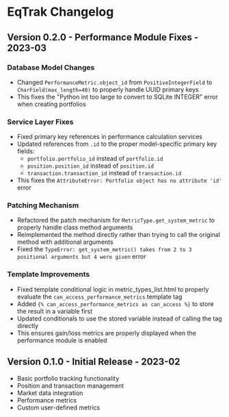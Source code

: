 # EqTrak Changelog

## Version 0.2.0 - Performance Module Fixes - 2023-03

### Database Model Changes
- Changed `PerformanceMetric.object_id` from `PositiveIntegerField` to `CharField(max_length=40)` to properly handle UUID primary keys
- This fixes the "Python int too large to convert to SQLite INTEGER" error when creating portfolios

### Service Layer Fixes
- Fixed primary key references in performance calculation services
- Updated references from `.id` to the proper model-specific primary key fields:
  - `portfolio.portfolio_id` instead of `portfolio.id`
  - `position.position_id` instead of `position.id`
  - `transaction.transaction_id` instead of `transaction.id`
- This fixes the `AttributeError: Portfolio object has no attribute 'id'` error

### Patching Mechanism
- Refactored the patch mechanism for `MetricType.get_system_metric` to properly handle class method arguments
- Reimplemented the method directly rather than trying to call the original method with additional arguments
- Fixed the `TypeError: get_system_metric() takes from 2 to 3 positional arguments but 4 were given` error

### Template Improvements
- Fixed template conditional logic in metric_types_list.html to properly evaluate the `can_access_performance_metrics` template tag
- Added `{% can_access_performance_metrics as can_access %}` to store the result in a variable first
- Updated conditionals to use the stored variable instead of calling the tag directly
- This ensures gain/loss metrics are properly displayed when the performance module is enabled

## Version 0.1.0 - Initial Release - 2023-02

- Basic portfolio tracking functionality
- Position and transaction management
- Market data integration
- Performance metrics
- Custom user-defined metrics 